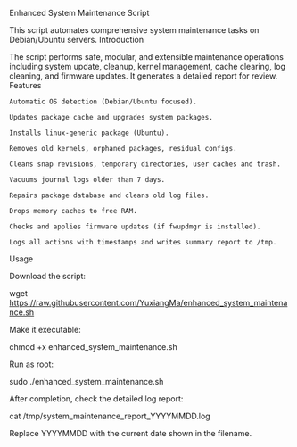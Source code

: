Enhanced System Maintenance Script

This script automates comprehensive system maintenance tasks on Debian/Ubuntu servers.
Introduction

The script performs safe, modular, and extensible maintenance operations including system update, cleanup, kernel management, cache clearing, log cleaning, and firmware updates. It generates a detailed report for review.
Features

    Automatic OS detection (Debian/Ubuntu focused).

    Updates package cache and upgrades system packages.

    Installs linux-generic package (Ubuntu).

    Removes old kernels, orphaned packages, residual configs.

    Cleans snap revisions, temporary directories, user caches and trash.

    Vacuums journal logs older than 7 days.

    Repairs package database and cleans old log files.

    Drops memory caches to free RAM.

    Checks and applies firmware updates (if fwupdmgr is installed).

    Logs all actions with timestamps and writes summary report to /tmp.

Usage

Download the script:

wget https://raw.githubusercontent.com/YuxiangMa/enhanced_system_maintenance.sh

Make it executable:

chmod +x enhanced_system_maintenance.sh

Run as root:

sudo ./enhanced_system_maintenance.sh

After completion, check the detailed log report:

cat /tmp/system_maintenance_report_YYYYMMDD.log

Replace YYYYMMDD with the current date shown in the filename.
